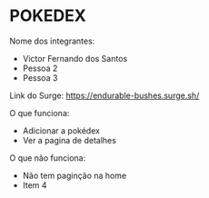 # POKEDEX

Nome dos integrantes: 
- Victor Fernando dos Santos
- Pessoa 2
- Pessoa 3

Link do Surge: https://endurable-bushes.surge.sh/

O que funciona:
- Adicionar a pokédex
- Ver a pagina de detalhes

O que não funciona: 
- Não tem paginção na home
- Item 4
